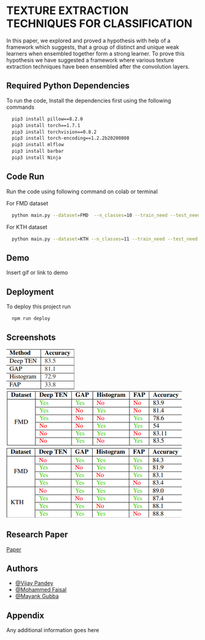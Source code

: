 
# TEXTURE EXTRACTION TECHNIQUES FOR CLASSIFICATION


In this paper, we explored and proved a hypothesis with help of a framework which suggests, that
a group of distinct and unique weak learners when ensembled together form a strong learner. To prove
this hypothesis we have suggested a framework where various texture extraction techniques have been
ensembled after the convolution layers.


## Required Python Dependencies

To run the code, Install the dependencies first using the following commands

```bash
  pip3 install pillow==8.2.0
  pip3 install torch==1.7.1
  pip3 install torchvision==0.8.2
  pip3 install torch-encoding==1.2.2b20200808
  pip3 install mlflow
  pip3 install barbar
  pip3 install Ninja
```


## Code Run

Run the code using following command on colab or terminal


For FMD dataset
```bash
  python main.py --dataset=FMD  --n_classes=10 --train_need --test_need  --test_BS=16 --train_BS=16  --model=FENet --use_pretrained --num_epochs=60 --scheduler="cosine" --lr=0.001
```
 For KTH dataset
```bash
  python main.py --dataset=KTH --n_classes=11 --train_need --test_need  --test_BS=32 --train_BS=32  --model=FENet --use_pretrained --num_epochs=40 --scheduler="cosine" --lr=0.01
```   
## Demo

Insert gif or link to demo


## Deployment

To deploy this project run

```bash
  npm run deploy
```


## Screenshots

![Results of triple combination](https://github.com/faisu07/Texture_Analysis/blob/main/results3.png)    ![Results of single combination](https://github.com/faisu07/Texture_Analysis/blob/main/resukts2.png)    ![Results of double combination](https://github.com/faisu07/Texture_Analysis/blob/main/results.png)



## Research Paper

[Paper](https://linktodocumentation)


## Authors

- [@Vijay Pandey](https://www.linkedin.com/in/vijay-pandey-29a0a35a)
- [@Mohammed Faisal](www.linkedin.com/in/mohammed-faisal-771b8818b)
- [@Mayank Gubba](https://www.linkedin.com/in/mayank-gubba/)


## Appendix

Any additional information goes here

